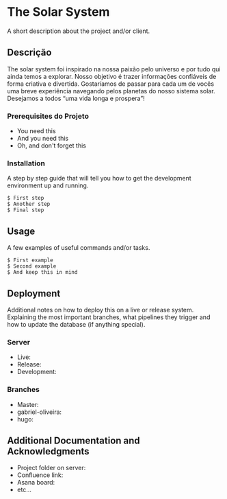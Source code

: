 # The Solar System

A short description about the project and/or client.

## Descrição

The solar system foi inspirado na nossa paixão pelo universo e por tudo qui ainda temos a explorar. Nosso objetivo é trazer informações confiáveis de forma criativa e divertida. Gostaríamos de passar para cada um de vocês uma breve experiência navegando pelos planetas do nosso sistema solar. Desejamos a todos “uma vida longa e prospera”!

### Prerequisites do Projeto



* You need this
* And you need this
* Oh, and don't forget this

### Installation

A step by step guide that will tell you how to get the development environment up and running.

```
$ First step
$ Another step
$ Final step
```

## Usage

A few examples of useful commands and/or tasks.

```
$ First example
$ Second example
$ And keep this in mind
```

## Deployment

Additional notes on how to deploy this on a live or release system. Explaining the most important branches, what pipelines they trigger and how to update the database (if anything special).

### Server

* Live:
* Release:
* Development:

### Branches

* Master:
* gabriel-oliveira:
* hugo:

## Additional Documentation and Acknowledgments

* Project folder on server:
* Confluence link:
* Asana board:
* etc...
